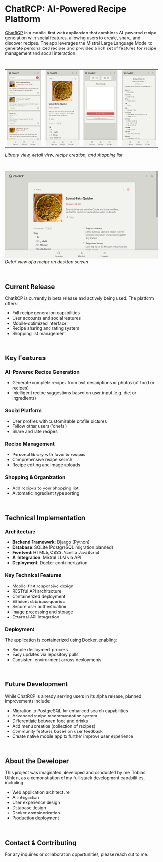 # ChatRCP: AI-Powered Recipe Platform

[ChatRCP](https://chatrcp.de) is a mobile-first web application that combines AI-powered recipe generation with social features, allowing users to create, share, and discover recipes. The app leverages the Mistral Large Language Model to generate personalized recipes and provides a rich set of features for recipe management and social interaction.

<br>

<table>
  <tr>
    <td><img src="./demo_images/ChatRCP_screenshot_library_view_mobile.png" width="200"/></td>
    <td><img src="./demo_images/ChatRCP_screenshot_recipe_detail_view_mobile.png" width="200"/></td>
    <td><img src="./demo_images/ChatRCP_screenshot_recipe_creation_text_prompt_mobile.png" width="200"/></td>
    <td><img src="./demo_images/ChatRCP_screenshot_shopping_list_mobile.png" width="200"/></td>
  </tr>
</table>

*Library view, detail view, recipe creation, and shopping list*

<br>

![Image Title](./demo_images/ChatRCP_screenshot_recipe_detail_view_desktop.png)
*Detail view of a recipe on desktop screen*

<br>

## Current Release

ChatRCP is currently in beta release and actively being used. The platform offers:
- Full recipe generation capabilities
- User accounts and social features
- Mobile-optimized interface
- Recipe sharing and rating system
- Shopping list management
<br>

## Key Features

### AI-Powered Recipe Generation
- Generate complete recipes from text descriptions or photos (of food or recipes)
- Intelligent recipe suggestions based on user input (e.g. diet or ingredients)

### Social Platform
- User profiles with customizable profile pictures
- Follow other users ('chefs')
- Share and rate recipes

### Recipe Management
- Personal library with favorite recipes
- Comprehensive recipe search
- Recipe editing and image uploads

### Shopping & Organization
- Add recipes to your shopping list
- Automatic ingredient type sorting
<br>

## Technical Implementation

### Architecture
- **Backend Framework**: Django (Python)
- **Database**: SQLite (PostgreSQL migration planned)
- **Frontend**: HTML5, CSS3, Vanilla JavaScript
- **AI Integration**: Mistral LLM via API
- **Deployment**: Docker containerization

### Key Technical Features
- Mobile-first responsive design
- RESTful API architecture
- Containerized deployment
- Efficient database queries
- Secure user authentication
- Image processing and storage
- External API integration

### Deployment
The application is containerized using Docker, enabling:
- Simple deployment process
- Easy updates via repository pulls
- Consistent environment across deployments
<br>

## Future Development

While ChatRCP is already serving users in its alpha release, planned improvements include:
- Migration to PostgreSQL for enhanced search capabilities
- Advanced recipe recommendation system
- Differentiate between food and drinks
- Add menu creation (collection of recipes)
- Community features based on user feedback
- Create native mobile app to further improve user experience
<br>

## About the Developer

This project was imaginated, developed and conducted by me, Tobias Uihlein, as a demonstration of my full-stack development capabilities, including:
- Web application architecture
- AI integration
- User experience design
- Database design
- Docker containerization
- Production deployment
<br>

## Contact & Contributing

For any inquiries or collaboration opportunities, please reach out to me.
